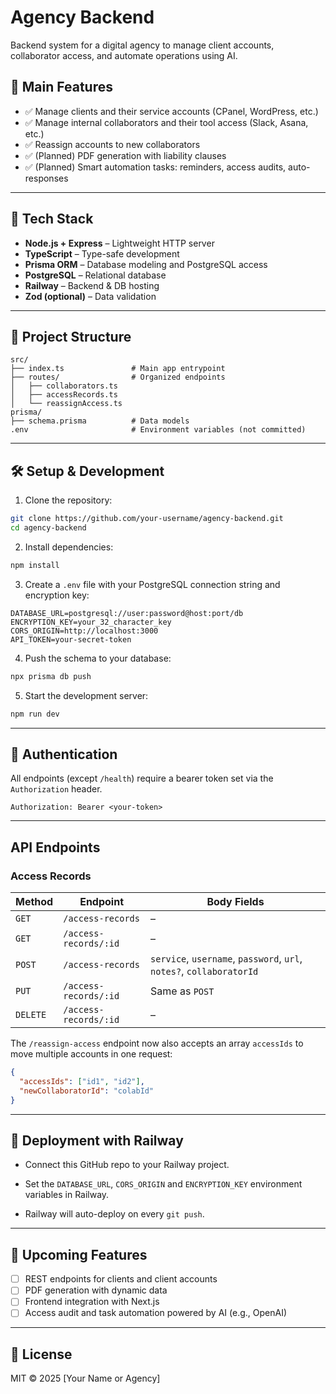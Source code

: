 # Agency Backend

Backend system for a digital agency to manage client accounts, collaborator access, and automate operations using AI.

## 🚀 Main Features

* ✅ Manage clients and their service accounts (CPanel, WordPress, etc.)
* ✅ Manage internal collaborators and their tool access (Slack, Asana, etc.)
* ✅ Reassign accounts to new collaborators
* ✅ (Planned) PDF generation with liability clauses
* ✅ (Planned) Smart automation tasks: reminders, access audits, auto-responses

---

## 🧱 Tech Stack

* **Node.js + Express** – Lightweight HTTP server
* **TypeScript** – Type-safe development
* **Prisma ORM** – Database modeling and PostgreSQL access
* **PostgreSQL** – Relational database
* **Railway** – Backend & DB hosting
* **Zod (optional)** – Data validation

---

## 📁 Project Structure

```
src/
├── index.ts               # Main app entrypoint
├── routes/                # Organized endpoints
│   ├── collaborators.ts
│   ├── accessRecords.ts
│   └── reassignAccess.ts
prisma/
├── schema.prisma          # Data models
.env                       # Environment variables (not committed)
```

---

## 🛠 Setup & Development

1. Clone the repository:

```bash
git clone https://github.com/your-username/agency-backend.git
cd agency-backend
```

2. Install dependencies:

```bash
npm install
```


3. Create a `.env` file with your PostgreSQL connection string and encryption key:

```env
DATABASE_URL=postgresql://user:password@host:port/db
ENCRYPTION_KEY=your_32_character_key
CORS_ORIGIN=http://localhost:3000
API_TOKEN=your-secret-token
```

4. Push the schema to your database:

```bash
npx prisma db push
```

5. Start the development server:

```bash
npm run dev
```

---
## 🔐 Authentication

All endpoints (except `/health`) require a bearer token set via the `Authorization` header.

```http
Authorization: Bearer <your-token>
```

---


## API Endpoints

### Access Records

| Method | Endpoint | Body Fields |
| ------ | -------- | ----------- |
| `GET`  | `/access-records` | – |
| `GET`  | `/access-records/:id` | – |
| `POST` | `/access-records` | `service`, `username`, `password`, `url`, `notes?`, `collaboratorId` |
| `PUT`  | `/access-records/:id` | Same as `POST` |
| `DELETE` | `/access-records/:id` | – |

The `/reassign-access` endpoint now also accepts an array `accessIds` to move multiple accounts in one request:

```json
{
  "accessIds": ["id1", "id2"],
  "newCollaboratorId": "colabId"
}
```

---

## 🚀 Deployment with Railway

* Connect this GitHub repo to your Railway project.

* Set the `DATABASE_URL`, `CORS_ORIGIN` and `ENCRYPTION_KEY` environment variables in Railway.

* Railway will auto-deploy on every `git push`.

---

## 📌 Upcoming Features

* [ ] REST endpoints for clients and client accounts
* [ ] PDF generation with dynamic data
* [ ] Frontend integration with Next.js
* [ ] Access audit and task automation powered by AI (e.g., OpenAI)

---

## 📄 License

MIT © 2025 \[Your Name or Agency]
